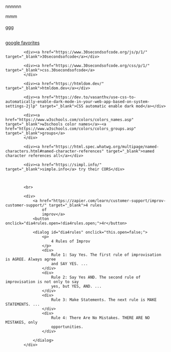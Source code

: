 nnnnnn<div>mmm</div><div><br></div><div>ggg<br>&nbsp;

<div><a href="https://www.google.com/collections/s/list/aC4sz9C4MSG7ImIoVgGN1w/pJGl3_zBt7I" target="_blank">google favorites</a></div>

			<div><a href="https://www.30secondsofcode.org/js/p/1/" target="_blank">30secondsofcode</a></div>

			<div><a href="https://www.30secondsofcode.org/css/p/1/" target="_blank">css.30secondsofcode</a>
			</div>

			<div><a href="https://htmldom.dev/" target="_blank">htmldom.dev</a></div>

			<div><a href="https://dev.to/vasanthv/use-css-to-automatically-enable-dark-mode-in-your-web-app-based-on-system-settings-2jlp" target="_blank">CSS automatic enable dark mod</a></div>

			<div><a href="https://www.w3schools.com/colors/colors_names.asp" target="_blank">w3schools color names</a>~<a href="https://www.w3schools.com/colors/colors_groups.asp" target="_blank">groups</a>
			</div>

			<div><a href="https://html.spec.whatwg.org/multipage/named-characters.html#named-character-references" target="_blank">named character references all</a></div>

			<div><a href="https://simpl.info/" target="_blank">simple.info</a> try their CORS</div>



			<br>

			<div>
				<a href="https://zapier.com/learn/customer-support/improv-customer-support/" target="_blank">4 rules
					of
					improv</a>
				<button onclick="dia4rules.open=!dia4rules.open;">4r</button>

				<dialog id="dia4rules" onclick="this.open=false;">
					<p>
						4 Rules of Improv
					</p>
					<div>
						Rule 1: Say Yes. The first rule of improvisation is AGREE. Always agree
						and SAY YES. ...
					</div>
					<div>
						Rule 2: Say Yes AND. The second rule of improvisation is not only to say
						yes, but YES, AND. ...
					</div>
					<div>
						Rule 3: Make Statements. The next rule is MAKE STATEMENTS. ...
					</div>
					<div>
						Rule 4: There Are No Mistakes. THERE ARE NO MISTAKES, only
						opportunities.
					</div>

				</dialog>
			</div>
</div>